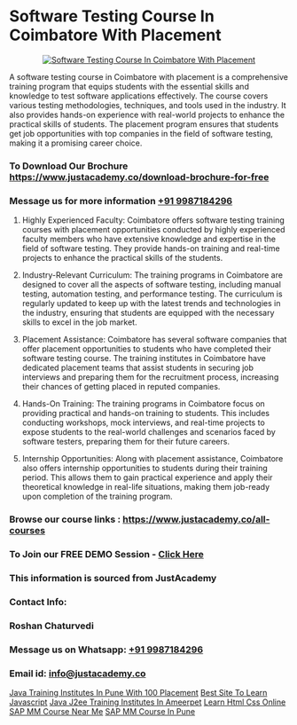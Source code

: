 # Software Testing Course In Coimbatore With Placement

<p align="center">
  <a href="https://justacademy.co/program-detail/software-testing">
    <img src="https://justacademy.co/storage2/program_images/1704700438.webp" alt="Software Testing Course In Coimbatore With Placement">
  </a>
</p>


A software testing course in Coimbatore with placement is a comprehensive training program that equips students with the essential skills and knowledge to test software applications effectively. The course covers various testing methodologies, techniques, and tools used in the industry. It also provides hands-on experience with real-world projects to enhance the practical skills of students. The placement program ensures that students get job opportunities with top companies in the field of software testing, making it a promising career choice. 
### To Download Our Brochure https://www.justacademy.co/download-brochure-for-free
### Message us for more information [+91 9987184296](https://api.whatsapp.com/send?phone=919987184296)
1) Highly Experienced Faculty: Coimbatore offers software testing training courses with placement opportunities conducted by highly experienced faculty members who have extensive knowledge and expertise in the field of software testing. They provide hands-on training and real-time projects to enhance the practical skills of the students.

2) Industry-Relevant Curriculum: The training programs in Coimbatore are designed to cover all the aspects of software testing, including manual testing, automation testing, and performance testing. The curriculum is regularly updated to keep up with the latest trends and technologies in the industry, ensuring that students are equipped with the necessary skills to excel in the job market.

3) Placement Assistance: Coimbatore has several software companies that offer placement opportunities to students who have completed their software testing course. The training institutes in Coimbatore have dedicated placement teams that assist students in securing job interviews and preparing them for the recruitment process, increasing their chances of getting placed in reputed companies.

4) Hands-On Training: The training programs in Coimbatore focus on providing practical and hands-on training to students. This includes conducting workshops, mock interviews, and real-time projects to expose students to the real-world challenges and scenarios faced by software testers, preparing them for their future careers.

5) Internship Opportunities: Along with placement assistance, Coimbatore also offers internship opportunities to students during their training period. This allows them to gain practical experience and apply their theoretical knowledge in real-life situations, making them job-ready upon completion of the training program.

### Browse our course links : https://www.justacademy.co/all-courses 
### To Join our FREE DEMO Session - [Click Here](https://www.justacademy.co/register-for-course-demo)


### This information is sourced from JustAcademy
### Contact Info:
### Roshan Chaturvedi
### Message us on Whatsapp: [+91 9987184296](https://api.whatsapp.com/send?phone=919987184296)
### Email id: [info@justacademy.co](mailto:info@justacademy.co)
                    
[Java Training Institutes In Pune With 100 Placement](https://www.linkedin.com/pulse/java-training-institutes-pune-100-placement-justacademy-boston-hcrae?trackingId=Tv3hkwshyR%2FIcTnpF3b5yQ%3D%3D&lipi=urn%3Ali%3Apage%3Ad_flagship3_company_admin%3ByHVlcoLQTcuBfUU9SYITnA%3D%3D)
[Best Site To Learn Javascript](https://www.linkedin.com/pulse/best-site-learn-javascript-justacademy-hyderabad-5rqyc?trackingId=2s0c4%2FrefOhLs%2BwwuoMbng%3D%3D&lipi=urn%3Ali%3Apage%3Ad_flagship3_company_admin%3BepomL552S36dZH34vwpA2w%3D%3D)
[Java J2ee Training Institutes In Ameerpet](https://medium.com/@prempja40/java-j2ee-training-institutes-in-ameerpet-8a9f25adcd02)
[Learn Html Css Online](https://medium.com/@justacademytraining/learn-html-css-online-764e41e74761)
[SAP MM Course Near Me](https://justacademyin.github.io/Articles/SAP-MM-Course-Near-Me)
[SAP MM Course In Pune](https://justacademyin.github.io/Articles/SAP-MM-Course-In-Pune)
